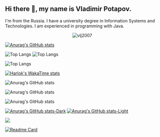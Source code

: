 ## Hi there 👋, my name is Vladimir Potapov.
I'm from the Russia.
I have a university degree in Information Systems and Technologies. I am experienced in programming with Java.


<p align="center"> <img src="https://komarev.com/ghpvc/?username=vlj2007&label=Profile%20views&style=flat-square&abbreviated=true" alt="vlj2007" /> </p>

[![Anurag's GitHub stats](https://github-readme-stats.vercel.app/api?username=vlj2007&show=reviews,discussions_started,discussions_answered,prs_merged,prs_merged_percentage&show_icons=true)](https://github.com/vlj2007/github-readme-stats)



![Top Langs](https://github-readme-stats.vercel.app/api/top-langs/?username=vlj2007&size_weight=0.5&count_weight=0.5)
![Top Langs](https://github-readme-stats.vercel.app/api/top-langs/?username=vlj2007&layout=compact)


![Top Langs](https://github-readme-stats.vercel.app/api/top-langs/?username=anuraghazra&exclude_repo=github-readme-stats,anuraghazra.github.io)


[![Harlok's WakaTime stats](https://github-readme-stats.vercel.app/api/wakatime?username=vlj2007)](https://github.com/vlj2007/github-readme-stats)


![Anurag's GitHub stats](https://github-readme-stats.vercel.app/api?username=vlj2007&show_icons=true&theme=radical)

![Anurag's GitHub stats](https://github-readme-stats.vercel.app/api?username=vlj2007&show_icons=true&theme=transparent)

![Anurag's GitHub stats](https://github-readme-stats.vercel.app/api?username=vlj2007&show_icons=true&bg_color=00000000)

[![Anurag's GitHub stats-Dark](https://github-readme-stats.vercel.app/api?username=vlj2007&show_icons=true&theme=dark#gh-dark-mode-only)](https://github.com/vlj2007/github-readme-stats#gh-dark-mode-only)
[![Anurag's GitHub stats-Light](https://github-readme-stats.vercel.app/api?username=vlj2007&show_icons=true&theme=default#gh-light-mode-only)](https://github.com/vlj2007/github-readme-stats#gh-light-mode-only)



<picture>
  <source
    srcset="https://github-readme-stats.vercel.app/api?username=vlj2007&show_icons=true&theme=dark"
    media="(prefers-color-scheme: dark)"
  />
  <source
    srcset="https://github-readme-stats.vercel.app/api?username=vlj2007&show_icons=true"
    media="(prefers-color-scheme: light), (prefers-color-scheme: no-preference)"
  />
  <img src="https://github-readme-stats.vercel.app/api?username=vlj2007&show_icons=true" />
</picture>



[![Readme Card](https://github-readme-stats.vercel.app/api/pin/?username=vlj2007&repo=habr-career)](https://github.com/vlj2007/github-readme-stats)



<!--
**vlj2007/vlj2007** is a ✨ _special_ ✨ repository because its `README.md` (this file) appears on your GitHub profile.

Here are some ideas to get you started:

- 🔭 I’m currently working on ...
- 🌱 I’m currently learning ...
- 👯 I’m looking to collaborate on ...
- 🤔 I’m looking for help with ...
- 💬 Ask me about ...
- 📫 How to reach me: ...
- 😄 Pronouns: ...
- ⚡ Fun fact: ...
-->
